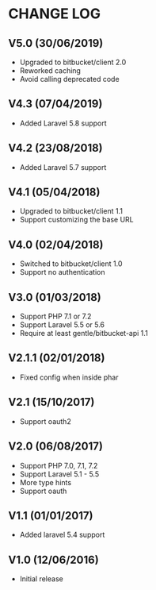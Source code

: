 CHANGE LOG
==========


## V5.0 (30/06/2019)

* Upgraded to bitbucket/client 2.0
* Reworked caching
* Avoid calling deprecated code


## V4.3 (07/04/2019)

* Added Laravel 5.8 support


## V4.2 (23/08/2018)

* Added Laravel 5.7 support


## V4.1 (05/04/2018)

* Upgraded to bitbucket/client 1.1
* Support customizing the base URL


## V4.0 (02/04/2018)

* Switched to bitbucket/client 1.0
* Support no authentication


## V3.0 (01/03/2018)

* Support PHP 7.1 or 7.2
* Support Laravel 5.5 or 5.6
* Require at least gentle/bitbucket-api 1.1


## V2.1.1 (02/01/2018)

* Fixed config when inside phar


## V2.1 (15/10/2017)

* Support oauth2


## V2.0 (06/08/2017)

* Support PHP 7.0, 7.1, 7.2
* Support Laravel 5.1 - 5.5
* More type hints
* Support oauth


## V1.1 (01/01/2017)

* Added laravel 5.4 support


## V1.0 (12/06/2016)

* Initial release

